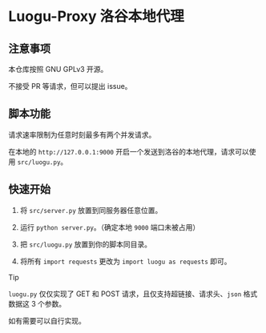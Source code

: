 # Luogu-Proxy 洛谷本地代理

## 注意事项

本仓库按照 GNU GPLv3 开源。

不接受 PR 等请求，但可以提出 issue。

## 脚本功能

请求速率限制为任意时刻最多有两个并发请求。

在本地的 `http://127.0.0.1:9000` 开启一个发送到洛谷的本地代理，请求可以使用 `src/luogu.py`。

## 快速开始

1. 将 `src/server.py` 放置到同服务器任意位置。

2. 运行 `python server.py`。（确定本地 `9000` 端口未被占用）

3. 把 `src/luogu.py` 放置到你的脚本同目录。

4. 将所有 `import requests` 更改为 `import luogu as requests` 即可。

> [!TIP]
>
> `luogu.py` 仅仅实现了 GET 和 POST 请求，且仅支持超链接、请求头、`json` 格式数据这 $3$ 个参数。
>
> 如有需要可以自行实现。